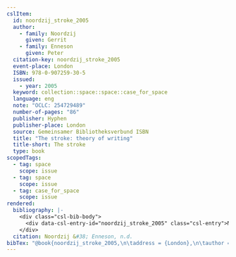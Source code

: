 ```yaml
---
cslItem:
  id: noordzij_stroke_2005
  author:
    - family: Noordzij
      given: Gerrit
    - family: Enneson
      given: Peter
  citation-key: noordzij_stroke_2005
  event-place: London
  ISBN: 978-0-907259-30-5
  issued:
    - year: 2005
  keyword: collection::space::space::case_for_space
  language: eng
  note: "OCLC: 254729489"
  number-of-pages: "86"
  publisher: Hyphen
  publisher-place: London
  source: Gemeinsamer Bibliotheksverbund ISBN
  title: "The stroke: theory of writing"
  title-short: The stroke
  type: book
scopedTags:
  - tag: space
    scope: issue
  - tag: space
    scope: issue
  - tag: case_for_space
    scope: issue
rendered:
  bibliography: |-
    <div class="csl-bib-body">
      <div data-csl-entry-id="noordzij_stroke_2005" class="csl-entry">Noordzij, G., &#38; Enneson, P. n.d.. <i>The stroke: theory of writing</i>. Hyphen.</div>
    </div>
  citation: Noordzij &#38; Enneson, n.d.
bibTex: "@book{noordzij_stroke_2005,\n\taddress = {London},\n\tauthor = {Noordzij, Gerrit and Enneson, Peter},\n\tnote = {OCLC: 254729489},\n\tpublisher = {Hyphen},\n\ttitle = {The stroke: theory of writing},\n}\n\n"
---
```

